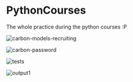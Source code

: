 # PythonCourses
The whole practice during the python courses :P

![carbon-models-recruiting](https://github.com/yankee-co/Python-Training-Courses-Practice-Tasks/assets/72886859/e2cfc99b-527e-433f-b517-94a23822c3c5)

![carbon-password](https://github.com/yankee-co/Python-Training-Courses-Practice-Tasks/assets/72886859/b8399520-a5b9-4714-825c-40df8c58a755)

![tests](https://github.com/yankee-co/Python-Training-Courses-Practice-Tasks/assets/72886859/cf5c1cba-1366-44ca-8238-e1be4b3fe04a)

![output1](https://github.com/yankee-co/Python-Training-Courses-Practice-Tasks/assets/72886859/9b3b522b-4139-4034-8488-7d2db11d6a18)
